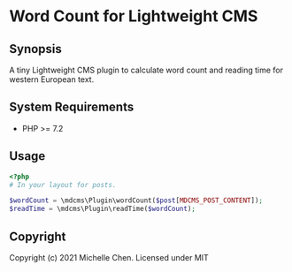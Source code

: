 # Word Count for Lightweight CMS

## Synopsis

A tiny Lightweight CMS plugin to calculate word count and reading time for western European text.

## System Requirements

* PHP >= 7.2

## Usage

```php
<?php
# In your layout for posts.

$wordCount = \mdcms\Plugin\wordCount($post[MDCMS_POST_CONTENT]);
$readTime = \mdcms\Plugin\readTime($wordCount);
```

## Copyright

Copyright (c) 2021 Michelle Chen. Licensed under MIT
